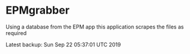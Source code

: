 # EPMgrabber
Using a database from the EPM app this application scrapes the files as required


Latest backup: Sun Sep 22 05:37:01 UTC 2019
